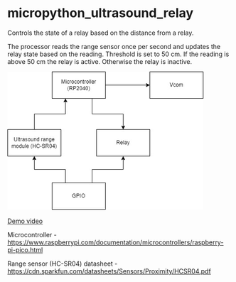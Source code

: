 # micropython_ultrasound_relay
Controls the state of a relay based on the distance from a relay.

The processor reads the range sensor once per second and updates the relay state based on the reading.
Threshold is set to 50 cm. 
If the reading is above 50 cm the relay is active.
Otherwise the relay is inactive.

![Block diagram](https://github.com/rajohnson/micropython_ultrasound_relay/blob/main/block_diagram.jpg)

[Demo video](https://youtu.be/Ks6QMVZVaHA)

Microcontroller - https://www.raspberrypi.com/documentation/microcontrollers/raspberry-pi-pico.html

Range sensor (HC-SR04) datasheet - https://cdn.sparkfun.com/datasheets/Sensors/Proximity/HCSR04.pdf
